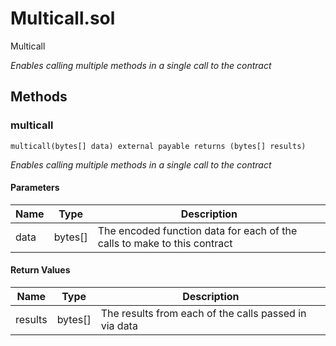 
# Multicall.sol

    
Multicall

    
*Enables calling multiple methods in a single call to the contract*
## Methods
### multicall
```solidity
multicall(bytes[] data) external payable returns (bytes[] results)
```

            

            
*Enables calling multiple methods in a single call to the contract*
#### Parameters

| Name | Type | Description |
|---|---|---|
| data | bytes[] | The encoded function data for each of the calls to make to this contract |

#### Return Values

| Name | Type | Description |
|---|---|---|
| results | bytes[] | The results from each of the calls passed in via data |


